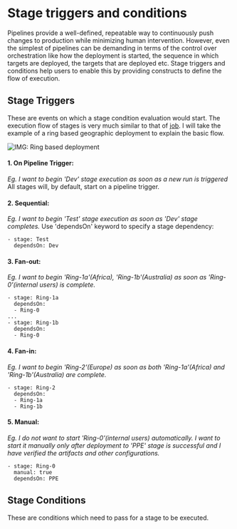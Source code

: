 # Stage triggers and conditions

Pipelines provide a well-defined, repeatable way to continuously push changes to production while minimizing human intervention. However, even the simplest of pipelines can be demanding in terms of the control over orchestration like how the deployment is started,  the sequence in which targets are deployed, the targets that are deployed etc. Stage triggers and conditions help users to enable this by providing constructs to define the flow of execution.


## Stage Triggers
These are events on which a stage condition evaluation would start. The execution flow of stages is very much similar to that of [job](https://docs.microsoft.com/en-us/azure/devops/pipelines/yaml-schema?view=vsts&tabs=schema#job). I will take the example of a ring based geographic deployment to explain the basic flow. 

![IMG: Ring based deployment](https://github.com/zenithworks/azure-pipelines-yaml/blob/master/capture20181218115033741.png)

#### 1. On Pipeline Trigger:
*Eg. I want to begin  'Dev' stage execution as soon as a new run is triggered*
All stages will, by default, start on a pipeline trigger. 

#### 2. Sequential:
*Eg. I want to begin 'Test' stage execution as soon as 'Dev' stage completes.*
Use 'dependsOn' keyword to specify a stage dependency:

    - stage: Test
      dependsOn: Dev

#### 3. Fan-out:
*Eg. I want to begin 'Ring-1a'(Africa), 'Ring-1b'(Australia) as soon as 'Ring-0'(internal users) is complete.*  

    - stage: Ring-1a
      dependsOn:
      - Ring-0
    ...
    - stage: Ring-1b
      dependsOn:
      - Ring-0



#### 4. Fan-in:
*Eg. I want to begin 'Ring-2'(Europe) as soon as both 'Ring-1a'(Africa) and  'Ring-1b'(Australia) are complete.* 

    - stage: Ring-2
      dependsOn:
      - Ring-1a
      - Ring-1b 

#### 5. Manual: 
*Eg. I do not want to start 'Ring-0'(internal users) automatically. I want to start it manually only after deployment to 'PPE' stage is successful and I have verified the artifacts and other configurations.* 

    - stage: Ring-0
      manual: true
      dependsOn: PPE



## Stage Conditions

These are conditions which need to pass for a stage to be executed.
